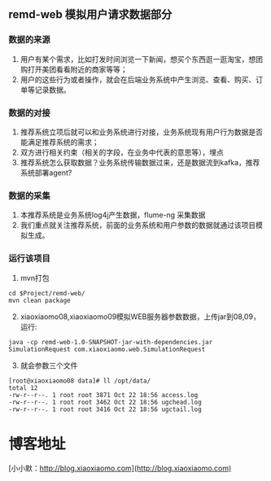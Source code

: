 ## remd-web 模拟用户请求数据部分

### 数据的来源
1. 用户有某个需求，比如打发时间浏览一下新闻，想买个东西逛一逛淘宝，想团购打开美团看看附近的商家等等；
2. 用户的这些行为或者操作，就会在后端业务系统中产生浏览、查看、购买、订单等记录数据。

### 数据的对接
1. 推荐系统立项后就可以和业务系统进行对接，业务系统现有用户行为数据是否能满足推荐系统的需求；
2. 双方进行相关约束（相关的字段，在业务中代表的意思等），埋点
3. 推荐系统怎么获取数据？业务系统传输数据过来，还是数据流到kafka，推荐系统部署agent?

### 数据的采集
1. 本推荐系统是业务系统log4j产生数据，flume-ng 采集数据
2. 我们重点就关注推荐系统，前面的业务系统和用户参数的数据就通过该项目模拟生成。


### 运行该项目
1. mvn打包
```sbtshell
cd $Project/remd-web/ 
mvn clean package
```
2. xiaoxiaomo08,xiaoxiaomo09模拟WEB服务器参数数据，上传jar到08,09，运行:
``` sbtshell
java -cp remd-web-1.0-SNAPSHOT-jar-with-dependencies.jar SimulationRequest com.xiaoxiaomo.web.SimulationRequest
```
3. 就会参数三个文件
```sbtshell
[root@xiaoxiaomo08 data]# ll /opt/data/
total 12
-rw-r--r--. 1 root root 3871 Oct 22 18:56 access.log
-rw-r--r--. 1 root root 3462 Oct 22 18:56 ugchead.log
-rw-r--r--. 1 root root 3416 Oct 22 18:56 ugctail.log
```




# 博客地址
[小小默：http://blog.xiaoxiaomo.com](http://blog.xiaoxiaomo.com)
